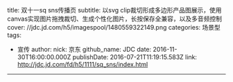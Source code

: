 title: 双十一sq sns传播页
subtitle: 以svg clip裁切形成多边形产品图展示，使用canvas实现图片拖拽裁切、生成个性化图片，长按保存全兼容，以及多音频控制
cover: //jdc.jd.com/h5/imagespool/1480559322149.png
categories: 场景型
tags:
  - 宣传
author:
  nick: 京东
  github_name: JDC
date: 2016-11-30T16:00:00.000Z
publishDate: 2016-07-21T11:19:15.583Z
link: http://jdc.jd.com/fd/h5/1111/sq_sns/index.html
---